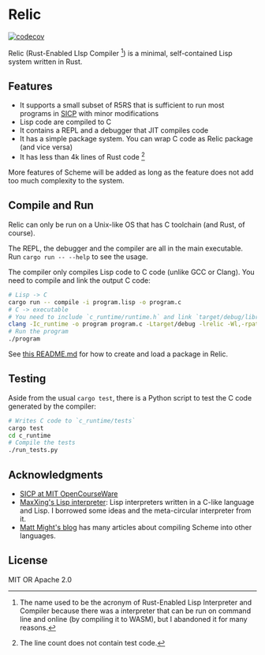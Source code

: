 # Relic

[![codecov](https://codecov.io/github/heanyang1/relic/graph/badge.svg?token=ZNDVPWBDNG)](https://codecov.io/github/heanyang1/relic)

Relic (Rust-Enabled LIsp Compiler [^note1]) is a minimal, self-contained Lisp system written in Rust.

[^note1]: The name used to be the acronym of Rust-Enabled Lisp Interpreter and Compiler because there was a interpreter that can be run on command line and online (by compiling it to WASM), but I abandoned it for many reasons.

## Features

- It supports a small subset of R5RS that is sufficient to run most programs in [SICP](https://mitp-content-server.mit.edu/books/content/sectbyfn/books_pres_0/6515/sicp.zip/full-text/book/book.html) with minor modifications
- Lisp code are compiled to C
- It contains a REPL and a debugger that JIT compiles code
- It has a simple package system. You can wrap C code as Relic package (and vice versa)
- It has less than 4k lines of Rust code [^note2]

More features of Scheme will be added as long as the feature does not add too much complexity to the system.

[^note2]: The line count does not contain test code.

## Compile and Run

Relic can only be run on a Unix-like OS that has C toolchain (and Rust, of course).

The REPL, the debugger and the compiler are all in the main executable. Run `cargo run -- --help` to see the usage.

The compiler only compiles Lisp code to C code (unlike GCC or Clang). You need to compile and link the output C code:
```sh
# Lisp -> C
cargo run -- compile -i program.lisp -o program.c
# C -> executable
# You need to include `c_runtime/runtime.h` and link `target/debug/librelic.so`
clang -Ic_runtime -o program program.c -Ltarget/debug -lrelic -Wl,-rpath,target/debug
# Run the program
./program
```

See [this README.md](lib/README.md) for how to create and load a package in Relic.

## Testing

Aside from the usual `cargo test`, there is a Python script to test the C code generated by the compiler:
```sh
# Writes C code to `c_runtime/tests`
cargo test
cd c_runtime
# Compile the tests
./run_tests.py
```

## Acknowledgments

- [SICP at MIT OpenCourseWare](https://ocw.mit.edu/courses/6-001-structure-and-interpretation-of-computer-programs-spring-2005/)
- [MaxXing's Lisp interpreter](https://github.com/pku-minic/awesome-sysy/tree/master/lisp): Lisp interpreters written in a C-like language and Lisp. I borrowed some ideas and the meta-circular interpreter from it.
- [Matt Might's blog](https://matt.might.net/articles/) has many articles about compiling Scheme into other languages.

## License

MIT OR Apache 2.0
